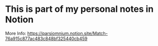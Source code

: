 # This is part of my personal notes in Notion
More Info: https://parsiomnium.notion.site/Match-76a915c877ac483c848bf325440cb459